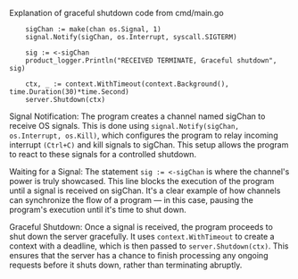Explanation of graceful shutdown code from cmd/main.go

```
	sigChan := make(chan os.Signal, 1)
	signal.Notify(sigChan, os.Interrupt, syscall.SIGTERM)

	sig := <-sigChan
	product_logger.Println("RECEIVED TERMINATE, Graceful shutdown", sig)

	ctx, _ := context.WithTimeout(context.Background(), time.Duration(30)*time.Second)
	server.Shutdown(ctx)
```

Signal Notification: The program creates a channel named sigChan to receive OS signals. This is done using `signal.Notify(sigChan, os.Interrupt, os.Kill)`, which configures the program to relay incoming interrupt `(Ctrl+C)` and kill signals to sigChan. This setup allows the program to react to these signals for a controlled shutdown.

Waiting for a Signal: The statement `sig := <-sigChan` is where the channel's power is truly showcased. This line blocks the execution of the program until a signal is received on sigChan. It's a clear example of how channels can synchronize the flow of a program — in this case, pausing the program's execution until it's time to shut down.

Graceful Shutdown: Once a signal is received, the program proceeds to shut down the server gracefully. It uses `context.WithTimeout` to create a context with a deadline, which is then passed to `server.Shutdown(ctx)`. This ensures that the server has a chance to finish processing any ongoing requests before it shuts down, rather than terminating abruptly.
